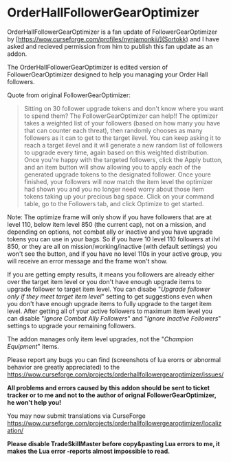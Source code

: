 # OrderHallFollowerGearOptimizer

OrderHallFollowerGearOptimizer is a fan update of FollowerGearOptimizer by [https://wow.curseforge.com/profiles/nynjamonkii/](Sortokk) and I have asked and recieved permission from him to publish this fan update as an addon.

The OrderHallFollowerGearOptimizer is edited version of FollowerGearOptimizer designed to help you managing your Order Hall followers.

Quote from original FollowerGearOptimizer:
> Sitting on 30 follower upgrade tokens and don't know where you want to spend them? The FollowerGearOptimizer can help!! The optimizer takes a weighted list of your followers (based on how many you have that can counter each threat), then randomly chooses as many followers as it can to get to the target ilevel. You can keep asking it to reach a target ilevel and it will generate a new random list of followers to upgrade every time, again based on this weighted distribution. Once you're happy with the targeted followers, click the Apply button, and an item button will show allowing you to apply each of the generated upgrade tokens to the designated follower. Once youre finished, your followers will now match the item level the optimizer had shown you and you no longer need worry about those item tokens taking up your precious bag space.
> Click on your command table, go to the Followers tab, and click Optimize to get started.

Note: The optimize frame will only show if you have followers that are at level 110, below item level 850 (the current cap), not on a mission, and depending on options, not combat ally or inactive and you have upgrade tokens you can use in your bags. So if you have 10 level 110 followers at ilvl 850, or they are all on mission/working/inactive (with default settings) you won't see the button, and if you have no level 110s in your active group, you will receive an error message and the frame won't show.

If you are getting empty results, it means you followers are already either over the target item level or you don't have enough upgrade items to upgrade follower to target item level. You can disabe "*Upgrade follower only if they meet target item level*" setting to get suggestions even when you don't have enough upgrade items to fully upgrade to the target item level. After getting all of your active followers to maximum item level you can disable "*Ignore Combat Ally Followers*" and "*Ignore Inactive Followers*" settings to upgrade your remaining followers.

The addon manages only item level upgrades, not the "*Champion Equipment*" items.

Please report any bugs you can find (screenshots of lua erorrs or abnormal behavior are greatly appreciated) to the https://wow.curseforge.com/projects/orderhallfollowergearoptimizer/issues/

**All problems and errors caused by this addon should be sent to ticket tracker or to me and not to the author of orignal FollowerGearOptimizer, he won't help you!**

You may now submit translations via CurseForge https://wow.curseforge.com/projects/orderhallfollowergearoptimizer/localization/

**Please disable TradeSkillMaster before copy&amp;pasting Lua errors to me, it makes the Lua error -reports almost impossible to read.**